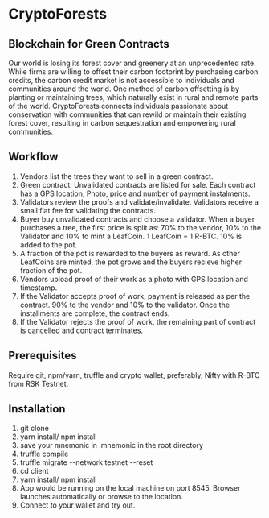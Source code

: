 # CryptoForests
## Blockchain for Green Contracts
Our world is losing its forest cover and greenery at an unprecedented rate. While firms are willing to offset their carbon footprint by purchasing carbon credits, the carbon credit market is not accessible to individuals and communities around the world. One method of carbon offsetting is by planting or maintaining trees, which naturally exist in rural and remote parts of the world. CryptoForests connects individuals passionate about conservation with communities that can rewild or maintain their existing forest cover, resulting in carbon sequestration and empowering rural communities. 
## Workflow
1.	Vendors list the trees they want to sell in a green contract.
2.  Green contract: Unvalidated contracts are listed for sale. Each contract has a GPS location, Photo, price and number of payment instalments.
3.	Validators review the proofs and validate/invalidate. Validators receive a small flat fee for validating the contracts.
4.	Buyer buy unvalidated contracts and choose a validator. When a buyer purchases a tree, the first price is split as: 70% to the vendor, 10% to the Validator and 10% to mint a LeafCoin. 1 LeafCoin = 1 R-BTC. 10% is added to the pot.
5.  A fraction of the pot is rewarded to the buyers as reward. As other LeafCoins are minted, the pot grows and the buyers recieve higher fraction of the pot.
6.  Vendors upload proof of their work as a photo with GPS location and timestamp.
7.	If the Validator accepts proof of work, payment is released as per the contract. 90% to the vendor and 10% to the validator. Once the installments are complete, the contract ends.
8.  If the Validator rejects the proof of work, the remaining part of contract is cancelled and contract terminates.
## Prerequisites
Require git, npm/yarn, truffle and crypto wallet, preferably, Nifty with R-BTC from RSK Testnet.
## Installation
1.  git clone <this repo>
2.  yarn install/ npm install
3.  save your mnemonic in .mnemonic in the root directory
4.  truffle compile
5.  truffle migrate --network testnet --reset
6.  cd client
7.  yarn install/ npm install
8.  App would be running on the local machine on port 8545. Browser launches automatically or browse to the location.
9.  Connect to your wallet and try out.

